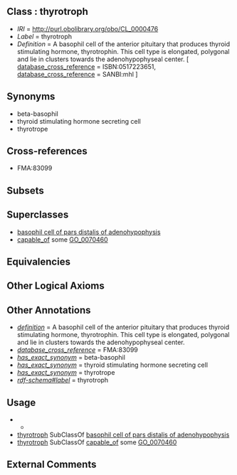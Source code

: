 
## Class : thyrotroph

 * *IRI* = http://purl.obolibrary.org/obo/CL_0000476
 * *Label* = thyrotroph
 * *Definition* = A basophil cell of the anterior pituitary that produces thyroid stimulating hormone, thyrotrophin. This cell type is elongated, polygonal and lie in clusters towards the adenohypophyseal center. [ [database_cross_reference](../../ef/oboInOwl#hasDbXref.md) = ISBN:0517223651, [database_cross_reference](../../ef/oboInOwl#hasDbXref.md) = SANBI:mhl ]

## Synonyms

 * beta-basophil
 * thyroid stimulating hormone secreting cell
 * thyrotrope

## Cross-references

 * FMA:83099

## Subsets


## Superclasses

 * [basophil cell of pars distalis of adenohypophysis](../../CL/39/CL_0000639.md)
 * [capable_of](../../RO/15/RO_0002215.md) some [GO_0070460](../../GO/60/GO_0070460.md)

## Equivalencies


## Other Logical Axioms


## Other Annotations

 * *[definition](../../IAO/15/IAO_0000115.md)* = A basophil cell of the anterior pituitary that produces thyroid stimulating hormone, thyrotrophin. This cell type is elongated, polygonal and lie in clusters towards the adenohypophyseal center.
 * *[database_cross_reference](../../ef/oboInOwl#hasDbXref.md)* = FMA:83099
 * *[has_exact_synonym](../../ym/oboInOwl#hasExactSynonym.md)* = beta-basophil
 * *[has_exact_synonym](../../ym/oboInOwl#hasExactSynonym.md)* = thyroid stimulating hormone secreting cell
 * *[has_exact_synonym](../../ym/oboInOwl#hasExactSynonym.md)* = thyrotrope
 * *[rdf-schema#label](../../el/rdf-schema#label.md)* = thyrotroph

## Usage

 * -
 * [thyrotroph](../../CL/76/CL_0000476.md) SubClassOf [basophil cell of pars distalis of adenohypophysis](../../CL/39/CL_0000639.md)
 * [thyrotroph](../../CL/76/CL_0000476.md) SubClassOf [capable_of](../../RO/15/RO_0002215.md) some [GO_0070460](../../GO/60/GO_0070460.md)

## External Comments

